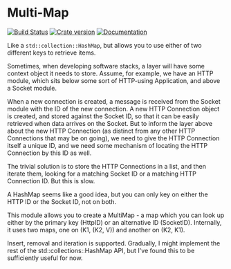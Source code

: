 # Multi-Map

[![Build Status](https://travis-ci.org/thejpster/multi-map.svg?branch=master)](https://travis-ci.org/thejpster/multi-map)
[![Crate version](https://img.shields.io/crates/v/multi-map.svg)](https://crates.io/crates/multi-map)
[![Documentation](https://img.shields.io/badge/documentation-docs.rs-df3600.svg)](https://docs.rs/multi-map)

Like a `std::collection::HashMap`, but allows you to use either of two different keys to retrieve items.

Sometimes, when developing software stacks, a layer will have some context object it needs to store. Assume, for example, we have an HTTP module, which sits below some sort of HTTP-using Application, and above a Socket module.

When a new connection is created, a message is received from the Socket module with the ID of the new connection. A new HTTP Connection object is created, and stored against the Socket ID, so that it can be easily retrieved when data arrives on the Socket. But to inform the layer above about the new HTTP Connection (as distinct from any other HTTP Connections that may be on going), we need to give the HTTP Connection itself a unique ID, and we need some mechanism of locating the HTTP Connection by this ID as well.

The trivial solution is to store the HTTP Connections in a list, and then iterate them, looking for a matching Socket ID or a matching HTTP Connection ID. But this is slow.

A HashMap seems like a good idea, but you can only key on either the HTTP ID or the Socket ID, not on both.

This module allows you to create a MultiMap - a map which you can look up either by the primary key (HttpID) or an alternative ID (SocketID). Internally, it uses two maps, one on (K1, (K2, V)) and another on (K2, K1).

Insert, removal and iteration is supported. Gradually, I might implement the rest of the std::collections::HashMap API, but I've found this to be sufficiently useful for now.
